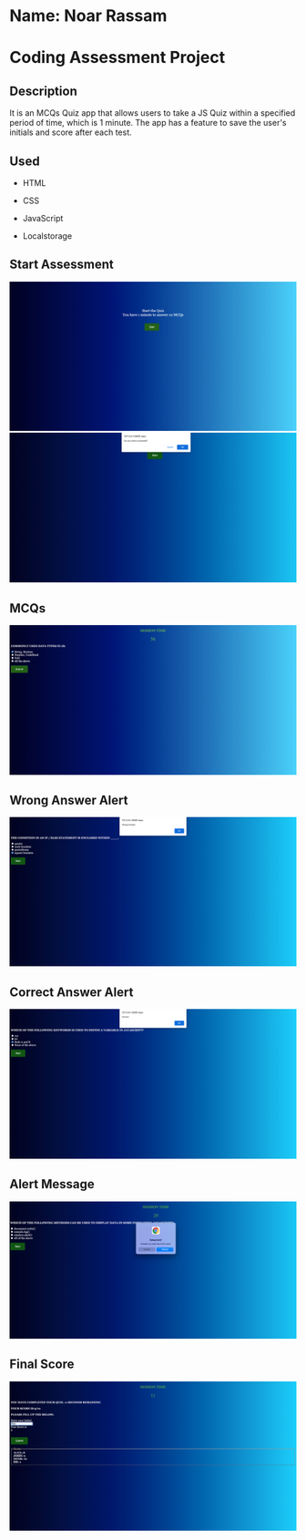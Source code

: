 # Name: Noar Rassam

# Coding Assessment Project

## Description

It is an MCQs Quiz app that allows users to take a JS Quiz within a specified period of time, which is 1 minute. The app has a feature to save the user's initials and score after each test.

## Used

- HTML

- CSS

- JavaScript

- Localstorage

## **Start Assessment**

![![Start]()](https://github.com/noarrassam/CodingAssessment/blob/master/images/1.png)
![![Start]()](https://github.com/noarrassam/CodingAssessment/blob/master/images/7.png)

## **MCQs**

![![MCQs]()](https://github.com/noarrassam/CodingAssessment/blob/master/images/2.png)

## **Wrong Answer Alert**

![![Score]()](https://github.com/noarrassam/CodingAssessment/blob/master/images/3.png)

## **Correct Answer Alert**

![![Portfolio]()](https://github.com/noarrassam/CodingAssessment/blob/master/images/4.png)

## **Alert Message**

![![Portfolio]()](https://github.com/noarrassam/CodingAssessment/blob/master/images/6.png)

## **Final Score**

![![Portfolio]()](https://github.com/noarrassam/CodingAssessment/blob/master/images/5.png)
